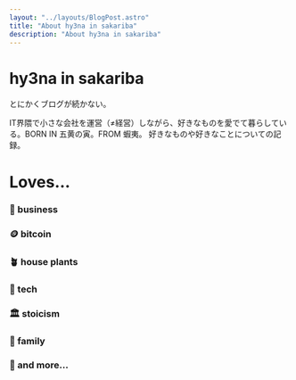 ```yaml
---
layout: "../layouts/BlogPost.astro"
title: "About hy3na in sakariba"
description: "About hy3na in sakariba"
---
```


# hy3na in sakariba
とにかくブログが続かない。

IT界隈で小さな会社を運営（≠経営）しながら、好きなものを愛でて暮らしている。BORN IN 五黄の寅。FROM 蝦夷。
好きなものや好きなことについての記録。

# Loves...

### 🍄 business
### 🪙 bitcoin
### 🪴 house plants
### 🐆 tech
### 🏛️ stoicism
### 🏡 family
### 🦇 and more...